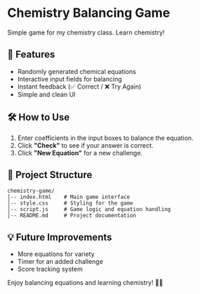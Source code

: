 # Chemistry Balancing Game

Simple game for my chemistry class. Learn chemistry!

## 🚀 Features
- Randomly generated chemical equations
- Interactive input fields for balancing
- Instant feedback (✅ Correct / ❌ Try Again)
- Simple and clean UI

## 🛠 How to Use
1. Enter coefficients in the input boxes to balance the equation.
2. Click **"Check"** to see if your answer is correct.
3. Click **"New Equation"** for a new challenge.

## 📂 Project Structure
```
chemistry-game/
│-- index.html    # Main game interface
│-- style.css     # Styling for the game
│-- script.js     # Game logic and equation handling
│-- README.md     # Project documentation
```
## 💡 Future Improvements
- More equations for variety
- Timer for an added challenge
- Score tracking system

Enjoy balancing equations and learning chemistry! 🔬✨
